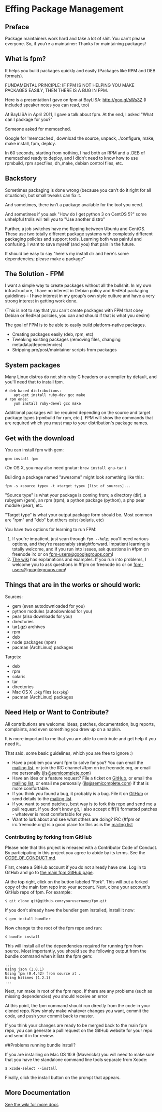 # Effing Package Management

## Preface

Package maintainers work hard and take a lot of shit. You can't please
everyone. So, if you're a maintainer: Thanks for maintaining packages!

## What is fpm?

It helps you build packages quickly and easily (Packages like RPM and DEB
formats).

FUNDAMENTAL PRINCIPLE: IF FPM IS NOT HELPING YOU MAKE PACKAGES EASILY, THEN
THERE IS A BUG IN FPM.

Here is a presentation I gave on fpm at BayLISA: <http://goo.gl/sWs3Z> (I
included speaker notes you can read, too)

At BayLISA in April 2011, I gave a talk about fpm. At the end, I asked "What
can I package for you?"

Someone asked for memcached.

Google for 'memcached', download the source, unpack, ./configure, make, make
install, fpm, deploy.

In 60 seconds, starting from nothing, I had both an RPM and a .DEB of memcached
ready to deploy, and I didn't need to know how to use rpmbuild, rpm specfiles,
dh\_make, debian control files, etc.

## Backstory

Sometimes packaging is done wrong (because you can't do it right for all
situations), but small tweaks can fix it.

And sometimes, there isn't a package available for the tool you need.

And sometimes if you ask "How do I get python 3 on CentOS 5?" some unhelpful
trolls will tell you to "Use another distro"

Further, a job switches have me flipping between Ubuntu and CentOS. These use
two totally different package systems with completely different packaging
policies and support tools. Learning both was painful and confusing. I want to
save myself (and you) that pain in the future.

It should be easy to say "here's my install dir and here's some dependencies;
please make a package"

## The Solution - FPM

I want a simple way to create packages without all the bullshit. In my own
infrastructure, I have no interest in Debian policy and RedHat packaging
guidelines - I have interest in my group's own style culture and have a very strong
interest in getting work done.

(This is not to say that you can't create packages with FPM that obey Debian or
RedHat policies, you can and should if that is what you desire)

The goal of FPM is to be able to easily build platform-native packages.

* Creating packages easily (deb, rpm, etc)
* Tweaking existing packages (removing files, changing metadata/dependencies)
* Stripping pre/post/maintainer scripts from packages

## System packages

Many Linux distros do not ship ruby C headers or a compiler by default, and
you'll need that to install fpm.

```
# deb based distributions:
    apt-get install ruby-dev gcc make
# rpm ones:
    yum install ruby-devel gcc make
```

Additional packages will be required depending on the source and target package
types (rpmbuild for rpm, etc.). FPM will show the commands that are required
which you must map to your distribution's package names.

## Get with the download

You can install fpm with gem:

    gem install fpm
    
(On OS X, you may also need gnutar: `brew install gnu-tar`.)

Building a package named "awesome" might look something like this:

    fpm -s <source type> -t <target type> [list of sources]...

"Source type" is what your package is coming from; a directory (dir), a rubygem
(gem), an rpm (rpm), a python package (python), a php pear module (pear), etc.

"Target type" is what your output package form should be. Most common are "rpm"
and "deb" but others exist (solaris, etc)

You have two options for learning to run FPM:

1. If you're impatient, just scan through `fpm --help`; you'll need various
   options, and they're reasonably straightforward. Impatient learning is
   totally welcome, and if you run into issues, ask questions in #fpm on
   freenode irc or on fpm-users@googlegroups.com!
1. [The wiki](https://github.com/jordansissel/fpm/wiki) has explanations and
   examples. If you run into problems, I welcome you to ask questions in #fpm
   on freenode irc or on fpm-users@googlegroups.com!

## Things that are in the works or should work:

Sources:

* gem (even autodownloaded for you)
* python modules (autodownload for you)
* pear (also downloads for you)
* directories
* tar(.gz) archives
* rpm
* deb
* node packages (npm)
* pacman (ArchLinux) packages

Targets:

* deb
* rpm
* solaris
* tar
* directories
* Mac OS X `.pkg` files (`osxpkg`)
* pacman (ArchLinux) packages

## Need Help or Want to Contribute?

All contributions are welcome: ideas, patches, documentation, bug reports,
complaints, and even something you drew up on a napkin.

It is more important to me that you are able to contribute and get help if you
need it..

That said, some basic guidelines, which you are free to ignore :)

* Have a problem you want fpm to solve for you? You can email the
  [mailing list](http://groups.google.com/group/fpm-users), or
  join the IRC channel #fpm on irc.freenode.org, or email me personally
  (jls@semicomplete.com)
* Have an idea or a feature request? File a ticket on
  [GitHub](https://github.com/jordansissel/fpm/issues), or email the
  [mailing list](http://groups.google.com/group/fpm-users), or email
  me personally (jls@semicomplete.com) if that is more comfortable.
* If you think you found a bug, it probably is a bug. File it on
  [GitHub](https://github.com/jordansissel/fpm/issues) or send details to
  the [mailing list](http://groups.google.com/group/fpm-users).
* If you want to send patches, best way is to fork this repo and send me a pull
  request. If you don't know git, I also accept diff(1) formatted patches -
  whatever is most comfortable for you.
* Want to lurk about and see what others are doing? IRC (#fpm on
  irc.freenode.org) is a good place for this as is the 
  [mailing list](http://groups.google.com/group/fpm-users)

### Contributing by forking from GitHub

Please note that this project is released with a Contributor Code of Conduct.
By participating in this project you agree to abide by its terms. See
the [CODE\_OF\_CONDUCT.md](CODE_OF_CONDUCT.md).

First, create a GitHub account if you do not already have one.  Log in to
GitHub and go to [the main fpm GitHub page](https://github.com/jordansissel/fpm).

At the top right, click on the button labeled "Fork".  This will put a forked
copy of the main fpm repo into your account.  Next, clone your account's GitHub
repo of fpm.  For example:

    $ git clone git@github.com:yourusername/fpm.git

If you don't already have the bundler gem installed, install it now:

    $ gem install bundler

Now change to the root of the fpm repo and run:

    $ bundle install

This will install all of the dependencies required for running fpm from source.
Most importantly, you should see the following output from the bundle command
when it lists the fpm gem:

    ...
    Using json (1.8.1) 
    Using fpm (0.4.42) from source at .
    Using hitimes (1.2.1) 
    ...

Next, run make in root of the fpm repo.  If there are any problems (such as
missing dependencies) you should receive an error

At this point, the fpm command should run directly from the code in your cloned
repo.  Now simply make whatever changes you want, commit the code, and push
your commit back to master.

If you think your changes are ready to be merged back to the main fpm repo, you
can generate a pull request on the GitHub website for your repo and send it in
for review.

##Problems running bundle install?

If you are installing on Mac OS 10.9 (Mavericks) you will need to make sure that 
you have the standalone command line tools separate from Xcode:

    $ xcode-select --install

Finally, click the install button on the prompt that appears.



## More Documentation

[See the wiki for more docs](https://github.com/jordansissel/fpm/wiki)

